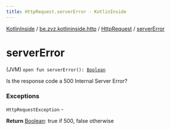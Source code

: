 ```yaml
---
title: HttpRequest.serverError - KotlinInside
---
```


[KotlinInside](../../index.html) / [be.zvz.kotlininside.http](../index.html) / [HttpRequest](index.html) / [serverError](./server-error.html)

# serverError

(JVM) `open fun serverError(): `[`Boolean`](https://kotlinlang.org/api/latest/jvm/stdlib/kotlin/-boolean/index.html)

Is the response code a 500 Internal Server Error?

### Exceptions

`HttpRequestException` -

**Return**
[Boolean](https://kotlinlang.org/api/latest/jvm/stdlib/kotlin/-boolean/index.html): true if 500, false otherwise

